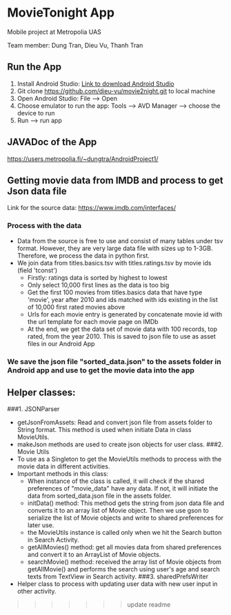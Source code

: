 # MovieTonight App
Mobile project at Metropolia UAS

Team member: Dung Tran, Dieu Vu, Thanh Tran

## Run the App
1. Install Android Studio:
[Link to download Android Studio](https://developer.android.com/studio?gclid=Cj0KCQiA2af-BRDzARIsAIVQUOegnlm_V6W7UdtvmBmKbhlZcjJnPJeRJwOqNqZD-LK2bt-wXA7WuQoaAsAyEALw_wcB&gclsrc=aw.ds)
2. Git clone https://github.com/dieu-vu/movie2night.git to local machine
3. Open Android Studio:
  File --> Open
4. Choose emulator to run the app:
  Tools --> AVD Manager --> choose the device to run
5. Run --> run app

## JAVADoc of the App
https://users.metropolia.fi/~dungtra/AndroidProject1/
## Getting movie data from IMDB and process to get Json data file
Link for the source data: https://www.imdb.com/interfaces/
### Process with the data
* Data from the source is free to use and consist of many tables under tsv format. However, they are very large data file with sizes up to 1-3GB. Therefore, we process the data in python first.
* We join data from titles.basics.tsv with titles.ratings.tsv by movie ids (field 'tconst')
    * Firstly: ratings data is sorted by highest to lowest
    * Only select 10,000 first lines as the data is too big
    * Get the first 100 movies from titles.basics data that have type 'movie', year after 2010 and ids matched with ids existing in the list of 10,000 first rated movies above
    * Urls for each movie entry is generated by concatenate movie id with the url template for each movie page on IMDb
    * At the end, we get the data set of movie data with 100 records, top rated, from the year 2010. This is saved to json file to use as asset files in our Android App
### We save the json file "sorted_data.json" to the assets folder in Android app and use to get the movie data into the app

## Helper classes:
###1. JSONParser
* getJsonFromAssets: Read and convert json file from assets folder to String format. This method is used when initiate Data in class MovieUtils.
* makeJson methods are used to create json objects for user class.
###2. Movie Utils
* To use as a Singleton to get the MovieUtils methods to process with the movie data in different activities.
* Important methods in this class:
    * When instance of the class is called, it will check if the shared preferences of "movie_data" have any data. If not, it will initiate the data from sorted_data.json file in the assets folder.
    * initData() method: This method gets the string from json data file and converts it to an array list of Movie object. Then we use gson to serialize the list of Movie objects and write to shared preferences for later use.
    * the MovieUtils instance is called only when we hit the Search button in Search Activity.
    * getAllMovies() method: get all movies data from shared preferences and convert it to an ArrayList of Movie objects.
    * searchMovie() method: received the array list of Movie objects from getAllMovie() and performs the search using user's age and search texts from TextView in Search activity.
###3. sharedPrefsWriter
* Helper class to process with updating user data with new user input in other activity.
>>>>>>> update readme
